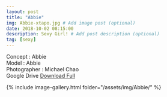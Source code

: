 ```yaml
---
layout: post
title: "Abbie"
img: Abbie-xtapo.jpg # Add image post (optional)
date: 2018-10-02 08:15:00
description: Sexy Girl! # Add post description (optional)
tag: [sexy]
---
```

Concept : Abbie    
Model : Abbie  
Photographer : Michael Chao    
Google Drive [Download Full](http://gestyy.com/e0FcV3)     


{% include image-gallery.html folder="/assets/img/Abbie/" %}
